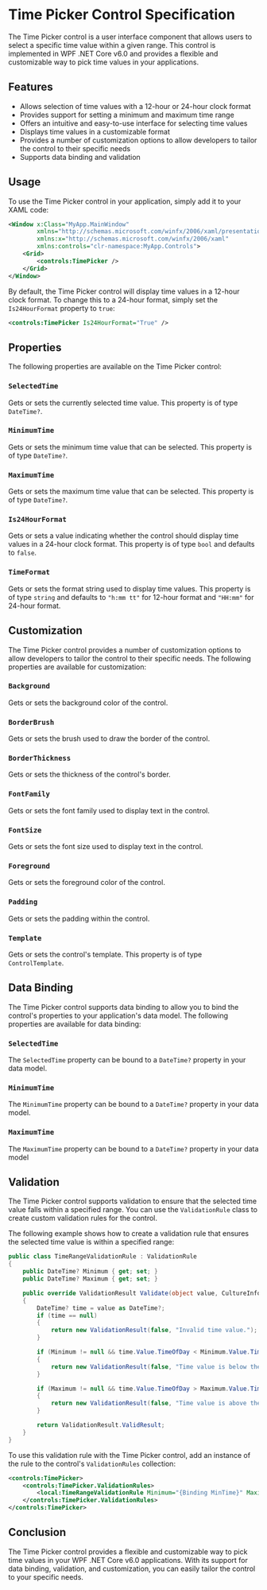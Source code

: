 

# Time Picker Control Specification

The Time Picker control is a user interface component that allows users to select a specific time value within a given range. This control is implemented in WPF .NET Core v6.0 and provides a flexible and customizable way to pick time values in your applications.

## Features

- Allows selection of time values with a 12-hour or 24-hour clock format
- Provides support for setting a minimum and maximum time range
- Offers an intuitive and easy-to-use interface for selecting time values
- Displays time values in a customizable format
- Provides a number of customization options to allow developers to tailor the control to their specific needs
- Supports data binding and validation

## Usage

To use the Time Picker control in your application, simply add it to your XAML code:

```xml
<Window x:Class="MyApp.MainWindow"
        xmlns="http://schemas.microsoft.com/winfx/2006/xaml/presentation"
        xmlns:x="http://schemas.microsoft.com/winfx/2006/xaml"
        xmlns:controls="clr-namespace:MyApp.Controls">
    <Grid>
        <controls:TimePicker />
    </Grid>
</Window>
```

By default, the Time Picker control will display time values in a 12-hour clock format. To change this to a 24-hour format, simply set the `Is24HourFormat` property to `true`:

```xml
<controls:TimePicker Is24HourFormat="True" />
```

## Properties

The following properties are available on the Time Picker control:

### `SelectedTime`

Gets or sets the currently selected time value. This property is of type `DateTime?`.

### `MinimumTime`

Gets or sets the minimum time value that can be selected. This property is of type `DateTime?`.

### `MaximumTime`

Gets or sets the maximum time value that can be selected. This property is of type `DateTime?`.

### `Is24HourFormat`

Gets or sets a value indicating whether the control should display time values in a 24-hour clock format. This property is of type `bool` and defaults to `false`.

### `TimeFormat`

Gets or sets the format string used to display time values. This property is of type `string` and defaults to `"h:mm tt"` for 12-hour format and `"HH:mm"` for 24-hour format.

## Customization

The Time Picker control provides a number of customization options to allow developers to tailor the control to their specific needs. The following properties are available for customization:

### `Background`

Gets or sets the background color of the control.

### `BorderBrush`

Gets or sets the brush used to draw the border of the control.

### `BorderThickness`

Gets or sets the thickness of the control's border.

### `FontFamily`

Gets or sets the font family used to display text in the control.

### `FontSize`

Gets or sets the font size used to display text in the control.

### `Foreground`

Gets or sets the foreground color of the control.

### `Padding`

Gets or sets the padding within the control.

### `Template`

Gets or sets the control's template. This property is of type `ControlTemplate`.

## Data Binding

The Time Picker control supports data binding to allow you to bind the control's properties to your application's data model. The following properties are available for data binding:

### `SelectedTime`

The `SelectedTime` property can be bound to a `DateTime?` property in your data model.

### `MinimumTime`

The `MinimumTime` property can be bound to a `DateTime?` property in your data model.

### `MaximumTime`

The `MaximumTime` property can be bound to a `DateTime?` property in your data model



## Validation

The Time Picker control supports validation to ensure that the selected time value falls within a specified range. You can use the `ValidationRule` class to create custom validation rules for the control.

The following example shows how to create a validation rule that ensures the selected time value is within a specified range:

```csharp
public class TimeRangeValidationRule : ValidationRule
{
    public DateTime? Minimum { get; set; }
    public DateTime? Maximum { get; set; }

    public override ValidationResult Validate(object value, CultureInfo cultureInfo)
    {
        DateTime? time = value as DateTime?;
        if (time == null)
        {
            return new ValidationResult(false, "Invalid time value.");
        }

        if (Minimum != null && time.Value.TimeOfDay < Minimum.Value.TimeOfDay)
        {
            return new ValidationResult(false, "Time value is below the minimum allowed value.");
        }

        if (Maximum != null && time.Value.TimeOfDay > Maximum.Value.TimeOfDay)
        {
            return new ValidationResult(false, "Time value is above the maximum allowed value.");
        }

        return ValidationResult.ValidResult;
    }
}
```

To use this validation rule with the Time Picker control, add an instance of the rule to the control's `ValidationRules` collection:

```xml
<controls:TimePicker>
    <controls:TimePicker.ValidationRules>
        <local:TimeRangeValidationRule Minimum="{Binding MinTime}" Maximum="{Binding MaxTime}" />
    </controls:TimePicker.ValidationRules>
</controls:TimePicker>
```

## Conclusion

The Time Picker control provides a flexible and customizable way to pick time values in your WPF .NET Core v6.0 applications. With its support for data binding, validation, and customization, you can easily tailor the control to your specific needs.